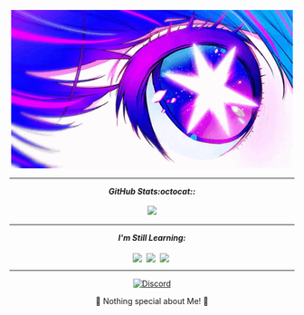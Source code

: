 <p align="center">
  <a href="https://discordapp.com/users/888941811224150046/"><img src="banner3.gif" alt="banner2" ></a>
</p>


<hr>
<p align = "center">
  <i><b>GitHub Stats:octocat::</b></i><br><br>
  <img src =https://streak-stats.demolab.com?user=eifal&theme=jolly&hide_border=true&border_radius=10 />


</p>
<hr>
<p align="center">
<i><b>I'm Still Learning:</b></i> 
  <br><br>
  <img align="center" src="https://img.shields.io/badge/-Python-black?logo=P&style=social" />&nbsp;
  <img align="center" src="https://img.shields.io/badge/-Java-black?logo=Java&style=social" />&nbsp;
  <img align="center" src="https://img.shields.io/badge/-C++-black?logo=C++&style=social" />&nbsp;

</p>

<hr>

<p align="center">
  <a href="https://discord-readme-badge.vercel.app/api?id=888941811224150046"></a>
  <a href="https://discord.com/users/888941811224150046"><img src="https://lanyard.cnrad.dev/api/888941811224150046?borderRadius=20px&bg=312355" alt="Discord" /></a>
  </p>

<p align="center">💜 Nothing special about Me! 💜</p>
